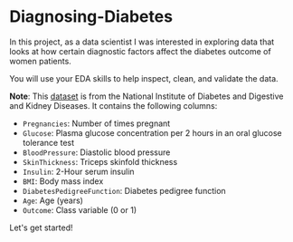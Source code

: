 # Diagnosing-Diabetes
In this project, as a data scientist I was interested in exploring data that looks at how certain diagnostic factors affect the diabetes outcome of women patients.

You will use your EDA skills to help inspect, clean, and validate the data.

**Note**: This [dataset](https://www.kaggle.com/uciml/pima-indians-diabetes-database) is from the National Institute of Diabetes and Digestive and Kidney Diseases. It contains the following columns:

- `Pregnancies`: Number of times pregnant
- `Glucose`: Plasma glucose concentration per 2 hours in an oral glucose tolerance test
- `BloodPressure`: Diastolic blood pressure
- `SkinThickness`: Triceps skinfold thickness
- `Insulin`: 2-Hour serum insulin
- `BMI`: Body mass index
- `DiabetesPedigreeFunction`: Diabetes pedigree function
- `Age`: Age (years)
- `Outcome`: Class variable (0 or 1)

Let's get started!
